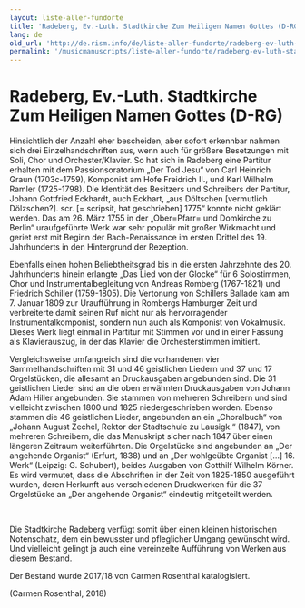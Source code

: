 ```yaml
---
layout: liste-aller-fundorte
title: 'Radeberg, Ev.-Luth. Stadtkirche Zum Heiligen Namen Gottes (D-RG)'
lang: de
old_url: 'http://de.rism.info/de/liste-aller-fundorte/radeberg-ev-luth-stadtkirche-zum-heiligen-namen-gottes.html'
permalink: '/musicmanuscripts/liste-aller-fundorte/radeberg-ev-luth-stadtkirche-zum-heiligen-namen-gottes.html'
---
```



# Radeberg, Ev.-Luth. Stadtkirche Zum Heiligen Namen Gottes (D-RG)

Hinsichtlich der Anzahl eher bescheiden, aber sofort erkennbar nahmen sich drei Einzelhandschriften aus, wenn auch für größere Besetzungen mit Soli, Chor und Orchester/Klavier. So hat sich in Radeberg eine Partitur erhalten mit dem Passionsoratorium „Der Tod Jesu“ von Carl Heinrich Graun (1703c-1759), Komponist am Hofe Freidrich II., und Karl Wilhelm Ramler (1725-1798). Die Identität des Besitzers und Schreibers der Partitur, Johann Gottfried Eckhardt, auch Eckhart, „aus Döltschen [vermutlich Dölzschen?]. scr. [= scripsit, hat geschrieben] 1775“ konnte nicht geklärt werden. Das am 26. März 1755 in der „Ober=Pfarr= und Domkirche zu Berlin“ uraufgeführte Werk war sehr populär mit großer Wirkmacht und geriet erst mit Beginn der Bach-Renaissance im ersten Drittel des 19. Jahrhunderts in den Hintergrund der Rezeption.

Ebenfalls einen hohen Beliebtheitsgrad bis in die ersten Jahrzehnte des 20. Jahrhunderts hinein erlangte „Das Lied von der Glocke“ für 6 Solostimmen, Chor und Instrumentalbegleitung von Andreas Romberg (1767-1821) und Friedrich Schiller (1759-1805). Die Vertonung von Schillers Ballade kam am 7. Januar 1809 zur Uraufführung in Rombergs Hamburger Zeit und verbreiterte damit seinen Ruf nicht nur als hervorragender Instrumentalkomponist, sondern nun auch als Komponist von Vokalmusik. Dieses Werk liegt einmal in Partitur mit Stimmen vor und in einer Fassung als Klavierauszug, in der das Klavier die Orchesterstimmen imitiert.

Vergleichsweise umfangreich sind die vorhandenen vier Sammelhandschriften mit 31 und 46 geistlichen Liedern und 37 und 17 Orgelstücken, die allesamt an Druckausgaben angebunden sind. Die 31 geistlichen Lieder sind an die oben erwähnten Druckausgaben von Johann Adam Hiller angebunden. Sie stammen von mehreren Schreibern und sind vielleicht zwischen 1800 und 1825 niedergeschrieben worden. Ebenso stammen die 46 geistlichen Lieder, angebunden an ein „Choralbuch“ von „Johann August Zechel, Rektor der Stadtschule zu Lausigk.“ (1847), von mehreren Schreibern, die das Manuskript sicher nach 1847 über einen längeren Zeitraum weiterführten. Die Orgelstücke sind angebunden an „Der angehende Organist“ (Erfurt, 1838) und an „Der wohlgeübte Organist […] 16. Werk“ (Leipzig: G. Schubert), beides Ausgaben von Gotthilf Wilhelm Körner. Es wird vermutet, dass die Abschriften in der Zeit von 1825-1850 ausgeführt wurden, deren Herkunft aus verschiedenen Druckwerken für die 37 Orgelstücke an „Der angehende Organist“ eindeutig mitgeteilt werden.

&nbsp;

Die Stadtkirche Radeberg verfügt somit über einen kleinen historischen Notenschatz, dem ein bewusster und pfleglicher Umgang gewünscht wird. Und vielleicht gelingt ja auch eine vereinzelte Aufführung von Werken aus diesem Bestand.

Der Bestand wurde 2017/18 von Carmen Rosenthal katalogisiert.

(Carmen Rosenthal, 2018)

